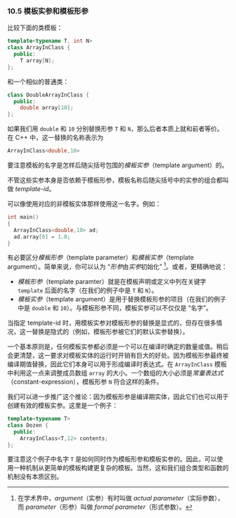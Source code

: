 ### 10.5    模板实参和模板形参

比较下面的类模板：

```c++
template<typename T, int N>
class ArrayInClass {
  public:
    T array[N];
};
```

和一个相似的普通类：

```c++
class DoubleArrayInClass {
  public:
    double array[10];
};
```

如果我们用 `double` 和 `10` 分别替换形参 `T` 和 `N`，那么后者本质上就和前者等价。在 C++ 中，这一替换的名称表示为

```c++
ArrayInClass<double,10>
```

要注意模板的名字是怎样后随尖括号包围的*模板实参*（template argument）的。

不管这些实参本身是否依赖于模板形参，模板名称后随尖括号中的实参的组合都叫做 *template-id*。

可以像使用对应的非模板实体那样使用这一名字。例如：

```c++
int main()
{
  ArrayInClass<double,10> ad;
  ad.array[0] = 1.0;
}
```

有必要区分*模板形参*（template parameter）和*模板实参*（template argument）。简单来说，你可以认为 “*形参*由*实参*初始化” [^4]。或者，更精确地说：

[^4]:在学术界中，*argument*（实参）有时叫做 *actual parameter*（实际参数），而 *parameter*（形参）叫做 *formal parameter*（形式参数）。

+ *模板形参*（template paramter）就是在模板声明或定义中列在关键字 `template` 后面的名字（在我们的例子中是 `T` 和 `N`）。
+ *模板实参*（template argument）是用于替换模板形参的项目（在我们的例子中是 `double` 和 `10`）。与模板形参不同，模板实参可以不仅仅是 “名字”。

当指定 template-id 时，用模板实参对模板形参的替换是显式的，但存在很多情况，这一替换是隐式的（例如，模板形参被它们的默认实参替换）。

一个基本原则是，任何模板实参都必须是一个可以在编译时确定的数量或值。稍后会更清楚，这一要求对模板实体的运行时开销有巨大的好处。因为模板形参最终被编译期值替换，因此它们本身可以用于形成编译时表达式。在 `ArrayInClass` 模板中利用这一点来调整成员数组 `array` 的大小。一个数组的大小必须是*常量表达式*（constant-expression），模板形参 `N` 符合这样的条件。

我们可以进一步推广这个推论：因为模板形参是编译期实体，因此它们也可以用于创建有效的模板实参。这里是一个例子：

```c++
template<typename T>
class Dozen {
  public:
    ArrayInClass<T,12> contents;
};
```

要注意这个例子中名字 `T` 是如何同时作为模板形参和模板实参的。因此，可以使用一种机制从更简单的模板构建更复杂的模板。当然，这和我们组合类型和函数的机制没有本质区别。